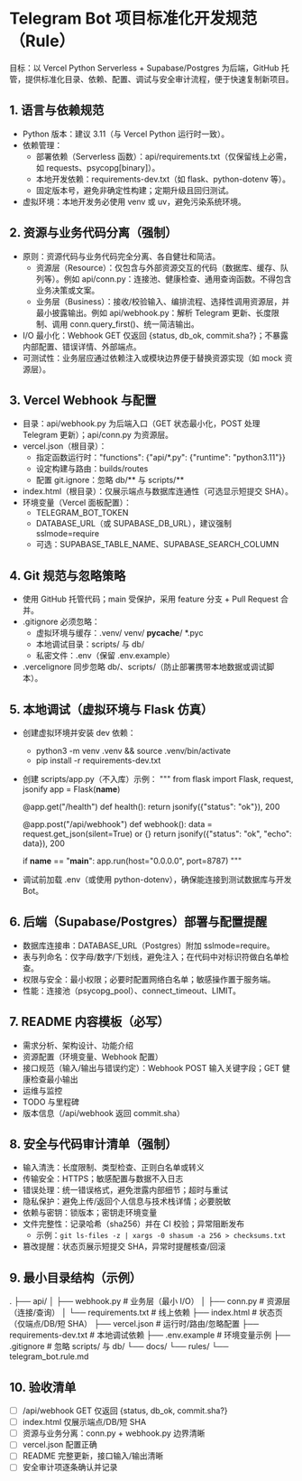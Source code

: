 # Telegram Bot 项目标准化开发规范（Rule）

目标：以 Vercel Python Serverless + Supabase/Postgres 为后端，GitHub 托管，提供标准化目录、依赖、配置、调试与安全审计流程，便于快速复制新项目。

## 1. 语言与依赖规范
- Python 版本：建议 3.11（与 Vercel Python 运行时一致）。
- 依赖管理：
  - 部署依赖（Serverless 函数）：api/requirements.txt（仅保留线上必需，如 requests、psycopg[binary]）。
  - 本地开发依赖：requirements-dev.txt（如 flask、python-dotenv 等）。
  - 固定版本号，避免非确定性构建；定期升级且回归测试。
- 虚拟环境：本地开发务必使用 venv 或 uv，避免污染系统环境。

## 2. 资源与业务代码分离（强制）
- 原则：资源代码与业务代码完全分离、各自健壮和简洁。
  - 资源层（Resource）：仅包含与外部资源交互的代码（数据库、缓存、队列等）。例如 api/conn.py：连接池、健康检查、通用查询函数。不得包含业务决策或文案。
  - 业务层（Business）：接收/校验输入、编排流程、选择性调用资源层，并最小披露输出。例如 api/webhook.py：解析 Telegram 更新、长度限制、调用 conn.query_first()、统一简洁输出。
- I/O 最小化：Webhook GET 仅返回 {status, db_ok, commit.sha?}；不暴露内部配置、错误详情、外部端点。
- 可测试性：业务层应通过依赖注入或模块边界便于替换资源实现（如 mock 资源层）。

## 3. Vercel Webhook 与配置
- 目录：api/webhook.py 为后端入口（GET 状态最小化，POST 处理 Telegram 更新）；api/conn.py 为资源层。
- vercel.json（根目录）：
  - 指定函数运行时："functions": {"api/*.py": {"runtime": "python3.11"}}
  - 设定构建与路由：builds/routes
  - 配置 git.ignore：忽略 db/** 与 scripts/**
- index.html（根目录）：仅展示端点与数据库连通性（可选显示短提交 SHA）。
- 环境变量（Vercel 面板配置）：
  - TELEGRAM_BOT_TOKEN
  - DATABASE_URL（或 SUPABASE_DB_URL），建议强制 sslmode=require
  - 可选：SUPABASE_TABLE_NAME、SUPABASE_SEARCH_COLUMN

## 4. Git 规范与忽略策略
- 使用 GitHub 托管代码；main 受保护，采用 feature 分支 + Pull Request 合并。
- .gitignore 必须忽略：
  - 虚拟环境与缓存：.venv/ venv/ __pycache__/ *.pyc
  - 本地调试目录：scripts/ 与 db/
  - 私密文件：.env（保留 .env.example）
- .vercelignore 同步忽略 db/、scripts/（防止部署携带本地数据或调试脚本）。

## 5. 本地调试（虚拟环境与 Flask 仿真）
- 创建虚拟环境并安装 dev 依赖：
  - python3 -m venv .venv && source .venv/bin/activate
  - pip install -r requirements-dev.txt
- 创建 scripts/app.py（不入库）示例：
  """
  from flask import Flask, request, jsonify
  app = Flask(__name__)

  @app.get("/health")
  def health():
      return jsonify({"status": "ok"}), 200

  @app.post("/api/webhook")
  def webhook():
      data = request.get_json(silent=True) or {}
      return jsonify({"status": "ok", "echo": data}), 200

  if __name__ == "__main__":
      app.run(host="0.0.0.0", port=8787)
  """
- 调试前加载 .env（或使用 python-dotenv），确保能连接到测试数据库与开发 Bot。

## 6. 后端（Supabase/Postgres）部署与配置提醒
- 数据库连接串：DATABASE_URL（Postgres）附加 sslmode=require。
- 表与列命名：仅字母/数字/下划线，避免注入；在代码中对标识符做白名单检查。
- 权限与安全：最小权限；必要时配置网络白名单；敏感操作置于服务端。
- 性能：连接池（psycopg_pool）、connect_timeout、LIMIT。

## 7. README 内容模板（必写）
- 需求分析、架构设计、功能介绍
- 资源配置（环境变量、Webhook 配置）
- 接口规范（输入/输出与错误约定）：Webhook POST 输入关键字段；GET 健康检查最小输出
- 运维与监控
- TODO 与里程碑
- 版本信息（/api/webhook 返回 commit.sha）

## 8. 安全与代码审计清单（强制）
- 输入清洗：长度限制、类型检查、正则白名单或转义
- 传输安全：HTTPS；敏感配置与数据不入日志
- 错误处理：统一错误格式，避免泄露内部细节；超时与重试
- 隐私保护：避免上传/返回个人信息与技术栈详情；必要脱敏
- 依赖与密钥：锁版本；密钥走环境变量
- 文件完整性：记录哈希（sha256）并在 CI 校验；异常阻断发布
  - 示例：`git ls-files -z | xargs -0 shasum -a 256 > checksums.txt`
- 篡改提醒：状态页展示短提交 SHA，异常时提醒核查/回滚

## 9. 最小目录结构（示例）
.
├── api/
│   ├── webhook.py           # 业务层（最小 I/O）
│   ├── conn.py              # 资源层（连接/查询）
│   └── requirements.txt     # 线上依赖
├── index.html               # 状态页（仅端点/DB/短 SHA）
├── vercel.json              # 运行时/路由/忽略配置
├── requirements-dev.txt     # 本地调试依赖
├── .env.example             # 环境变量示例
├── .gitignore               # 忽略 scripts/ 与 db/
└── docs/
    └── rules/
        └── telegram_bot.rule.md

## 10. 验收清单
- [ ] /api/webhook GET 仅返回 {status, db_ok, commit.sha?}
- [ ] index.html 仅展示端点/DB/短 SHA
- [ ] 资源与业务分离：conn.py + webhook.py 边界清晰
- [ ] vercel.json 配置正确
- [ ] README 完整更新，接口输入/输出清晰
- [ ] 安全审计项逐条确认并记录